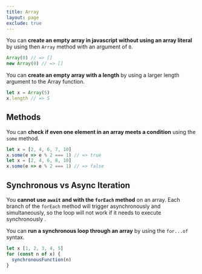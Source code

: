 ```yaml
---
title: Array
layout: page
exclude: true
---
```


You can **create an empty array in javascript without using an array literal** by using then `Array` method with an argument of `0`.
```js
Array(0) // => []
new Array(0) // => []
```

You can **create an empty array with a length** by using a larger length argument to the Array function.
```js
let x = Array(5)
x.length // => 5
```

## Methods

You can **check if even one element in an array meets a condition** using the `some` method.
```js
let x = [2, 4, 6, 7, 10]
x.some(e => e % 2 === 1) // => true
let x = [2, 4, 6, 8, 10]
x.some(e => e % 2 === 1) // => false
```

## Synchronous vs Async Iteration

You **cannot use `await` and with the `forEach` method** on an array. Each branch of the `forEach` method will trigger asynchronously and simultaneously, so the loop will not work if it needs to execute synchronously . 

You can **run a synchronous loop through an array** by using the `for...of` syntax.
```js
let x [1, 2, 3, 4, 5]
for (const n of x) {
  synchronousFunction(n)
}
```


<!--stackedit_data:
eyJoaXN0b3J5IjpbMTgwMDkzNjk0NF19
-->